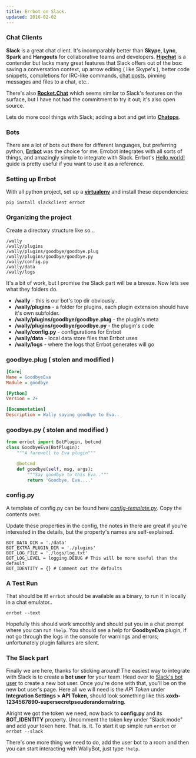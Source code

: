 ```yaml
---
title: Errbot on Slack.
updated: 2016-02-02
---
```


### Chat Clients
**Slack** is a great chat client. 
It's incomparably better than **Skype**, **Lync**, **Spark** and **Hangouts**
for collaborative teams and developers. 
**[Hipchat](https://www.hipchat.com)** is a contender 
but lacks many great features that 
Slack offers out of the box: saving a conversation context, 
up arrow editing ( like Skype's ), better code snippets, 
completions for IRC-like commands,
 [chat posts](http://slackhq.com/post/130081834025/refreshing-posts-20), 
 pinning messages and files to a chat, etc..

There's also **[Rocket.Chat](https://demo.rocket.chat/home)**
which seems similar to Slack's features on the surface, 
but I have not had the commitment to try it out; it's also open source.

Lets do more cool things with Slack; 
adding a bot and get into **[Chatops](https://www.pagerduty.com/what-is-chatops)**.

### Bots
There are a lot of bots out there for different languages, 
but preferring python, **[Errbot](http://errbot.io/)** was the choice for me.
Errobot integrates with all sorts of things, 
and amazingly simple to integrate with Slack. 
Errbot's [Hello world!](http://errbot.io/user_guide/plugin_development/basics.html) guide is pretty 
useful if you want to use it as a reference. 

### Setting up Errbot
With all python project, set up a **[virtualenv](https://virtualenv.readthedocs.org/en/latest/)** and install these dependencies:

`pip install slackclient errbot`


### Organizing the project
Create a directory structure like so...

```
/wally
/wally/plugins
/wally/plugins/goodbye/goodbye.plug
/wally/plugins/goodbye/goodbye.py
/wally/config.py
/wally/data
/wally/logs
```

It's a bit of work, but I promise the Slack part will be a breeze. 
Now lets see what they folders do.

- **/wally** - this is our bot's top dir obviously..
- **/wally/plugins** - a folder for plugins, each plugin extension should have it's own subfolder.
- **/wally/plugins/goodbye/goodbye.plug** - the plugin's meta
- **/wally/plugins/goodbye/goodbye.py** - the plugin's code
- **/wally/config.py** - configurations for Errbot
- **/wally/data** - local data store files that Errbot uses
- **/wally/logs** - where the logs that Errbot generates will go

### goodbye.plug ( stolen and modified )

```ini 
[Core]
Name = GoodbyeEva
Module = goodbye

[Python]
Version = 2+

[Documentation]
Description = Wally saying goodbye to Eva..
```

### goodbye.py ( stolen and modified )
```python
from errbot import BotPlugin, botcmd
class GoodbyeEva(BotPlugin):
    """A farewell to Eva plugin"""

    @botcmd
    def goodbye(self, msg, args):
        """Say goodbye to this Eva.."""
        return 'Goodbye, Eva....'
```

### config.py
A template of config.py 
can be found here *[config-template.py](https://github.com/errbotio/errbot/blob/master/errbot/config-template.py)*. 
Copy the contents over.

Update these properties in the config, 
the notes in there are great 
if you're interested in the details, 
but the property's names are self-explained.

```
BOT_DATA_DIR = './data'
BOT_EXTRA_PLUGIN_DIR = './plugins'
BOT_LOG_FILE = './logs/log.txt'
BOT_LOG_LEVEL = logging.DEBUG # This will be more useful than the default
BOT_IDENTITY = {} # Comment out the defaults
```

### A Test Run
That should be it! `errbot` should be available as a binary, 
to run it in locally in a chat emulator..

`errbot --text`

Hopefully this should work smoothly 
and should put you in a chat prompt 
where you can run `!help`. 
You should see a help for __GoodbyeEva__ plugin, 
if not go through the logs in the console for warnings and errors; 
unfortunately plugin failures are silent.

### The Slack part
Finally we are here, thanks for sticking around! 
The easiest way to integrate with Slack is to create a **bot user** 
for your team. 
Head over to [Slack's bot user](https://api.slack.com/bot-users) to create a new bot user. 
Once you're done with that, you'll be on the new bot user's page. 
Here all we will need is the _API Token_ under **Integration Settings > API Token**, 
should look something like this **xoxb-1234567890-supersecretpseudorandomstring**.

Alright we got the token we need, 
now back to **config.py** and its **BOT_IDENTITY** property. 
Uncomment the token key under "Slack mode" and add your token here. 
That. is. it. To start it up simple run `errbot` or `errbot --slack`

There's one more thing we need to do, 
add the user bot to a room 
and then you can start interacting with WallyBot, just type `!help`.










